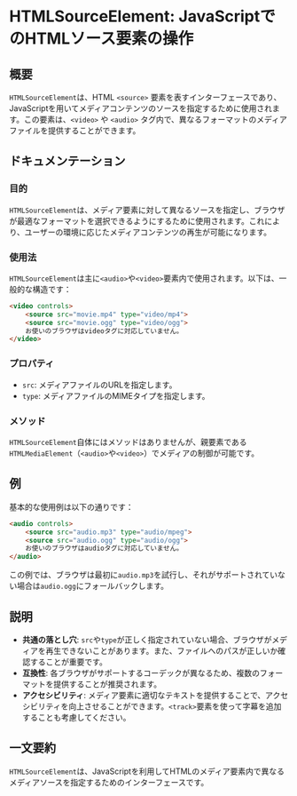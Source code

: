 <!--
Meta Description: # HTMLSourceElement: JavaScriptでのHTMLソース要素の操作 ## 概要 `HTMLSourceElement`は、HTML `<source>` 要素を表すインターフェースであり、JavaScriptを用いてメディアコンテンツのソースを指定するために使用されます。この...
Meta Keywords: audio, video, htmlsourceelement, src, type
-->

# HTMLSourceElement: JavaScriptでのHTMLソース要素の操作

## 概要
`HTMLSourceElement`は、HTML `<source>` 要素を表すインターフェースであり、JavaScriptを用いてメディアコンテンツのソースを指定するために使用されます。この要素は、`<video>` や `<audio>` タグ内で、異なるフォーマットのメディアファイルを提供することができます。

## ドキュメンテーション
### 目的
`HTMLSourceElement`は、メディア要素に対して異なるソースを指定し、ブラウザが最適なフォーマットを選択できるようにするために使用されます。これにより、ユーザーの環境に応じたメディアコンテンツの再生が可能になります。

### 使用法
`HTMLSourceElement`は主に`<audio>`や`<video>`要素内で使用されます。以下は、一般的な構造です：

```html
<video controls>
    <source src="movie.mp4" type="video/mp4">
    <source src="movie.ogg" type="video/ogg">
    お使いのブラウザはvideoタグに対応していません。
</video>
```

### プロパティ
- `src`: メディアファイルのURLを指定します。
- `type`: メディアファイルのMIMEタイプを指定します。

### メソッド
`HTMLSourceElement`自体にはメソッドはありませんが、親要素である`HTMLMediaElement`（`<audio>`や`<video>`）でメディアの制御が可能です。

## 例
基本的な使用例は以下の通りです：

```html
<audio controls>
    <source src="audio.mp3" type="audio/mpeg">
    <source src="audio.ogg" type="audio/ogg">
    お使いのブラウザはaudioタグに対応していません。
</audio>
```

この例では、ブラウザは最初に`audio.mp3`を試行し、それがサポートされていない場合は`audio.ogg`にフォールバックします。

## 説明
- **共通の落とし穴**: `src`や`type`が正しく指定されていない場合、ブラウザがメディアを再生できないことがあります。また、ファイルへのパスが正しいか確認することが重要です。
- **互換性**: 各ブラウザがサポートするコーデックが異なるため、複数のフォーマットを提供することが推奨されます。
- **アクセシビリティ**: メディア要素に適切なテキストを提供することで、アクセシビリティを向上させることができます。`<track>`要素を使って字幕を追加することも考慮してください。

## 一文要約
`HTMLSourceElement`は、JavaScriptを利用してHTMLのメディア要素内で異なるメディアソースを指定するためのインターフェースです。